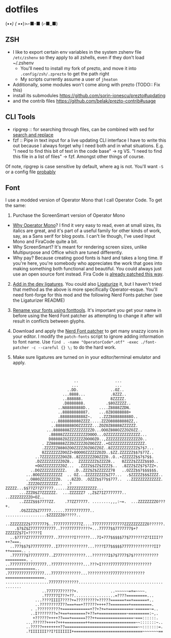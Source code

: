 # dotfiles
(•_•) ( •_•)>⌐■-■ (⌐■_■)

## ZSH
- I like to export certain env variables in the system zshenv file `/etc/zshenv` so they apply to all zshells, even if they don't load ~/.zshenv
  - You'll need to install my fork of prezto, and move it into `.config/zsh/.zprezto` to get the path right
  - My scripts currently assume a user of `jheaton`
- Additionally, some modules won't come along with prezto (TODO:: Fix this)
 - install its submodules https://github.com/sorin-ionescu/prezto#updating
 - and the contrib files https://github.com/belak/prezto-contrib#usage
 
## CLI Tools
- ripgrep :: for searching through files, can be combined with sed for [search and replace](https://github.com/BurntSushi/ripgrep/blob/master/FAQ.md#how-can-i-search-and-replace-with-ripgrep)
- fzf :: Pipe in text input for a live updating CLI interface 
I have to write this out because I always forget why I need both and in what situations. E.g. "I need to find this bit of text in the code base" -> rg VS. "I need to find this file in a list of files" -> fzf. Amongst other things of course.

Of note, ripgrep is case sensitive by default, where ag is not. You'll want `-S` or a config file [probably](https://github.com/BurntSushi/ripgrep/blob/master/GUIDE.md#common-options)


## Font
I use a modded version of Operator Mono that I call Operator Code. To get the same:

1. Purchase the ScreenSmart version of Operator Mono
- [Why Operator Mono](https://www.typography.com/blog/introducing-operator)? I find it very easy to read, even at small sizes, its italics are great, and it's part of a useful family for other kinds of work, say, as a Sans serif for blog posts. I can't lie though, I've used Input Mono and FiraCode quite a bit.
- Why ScreenSmart? It's meant for rendering screen sizes, unlike Multipurpose and Office which are tuned differently.
- Why pay? Because creating good fonts is hard and takes a long time. If you're here, you're somebody who appreciates the work that goes into making something both functional and beautiful. You could always just use an open source font instead. Fira Code is [already patched this way](https://github.com/ryanoasis/nerd-fonts/tree/master/patched-fonts/FiraCode).

2. [Add in the dev ligatures](https://github.com/kiliman/operator-mono-lig). You could also [Ligaturize](https://github.com/ToxicFrog/Ligaturizer) it, but I haven't tried that method as the above is more specifically Operator-esque. You'll need font-forge for this mod and the following Nerd Fonts patcher (see the Ligaturizer README)

3. [Rename your fonts using fonttools](http://www.fontgeek.net/blog/?p=343). It's important you get your name in before using the Nerd Font patcher as attempting to change it after will result in conflicts between glyphs.

4. Download and apply the [Nerd Font patcher](https://github.com/ryanoasis/nerd-fonts#option-8-patch-your-own-font) to get many snazzy icons in your editor. I modify the `patch-fonts` script to ignore adding information to font name. Use `find . -name "OperatorCode*.otf" -exec ./font-patcher -c --careful {} \;` to do the hard work.

5. Make sure ligatures are turned on in your editor/terminal emulator and apply.

```
                                                                                
                                                                                
                              ..                ...                             
                             ...                ...                             
                           ..DD.              ..OZ..                            
                         ...8888...           .8ZZZ..                           
                         ..888888.            8ZZZZZ.                           
                         .D8888888.         .$8OZZZZZ..                         
                       ..N88888888D..    ....Z8888ZZDN.                         
                       ..88888888887.    ...OZ8O888888+                         
                       .88888888888Z~.   ..ZZZ888888888O..                      
                    ...8888888888ZZZZ.....ZZZO88888888ZZ,.                      
                    ..88888888OOZZZZZZ...ZOZOZ88888ZZZZZZ.                      
                  ...8888888ZZZZZZZZZZO...OOOZ888OZZZOZOZZ..                    
                   .88888ZZZZZZZZZZZOOOO...OZZZZZZZZZZZZZZZ...                  
                   D88888ZOZZZZZZZZOOOOZO..,ZZZZZZZZZZZZZZZO..                  
                . ZZ888888ZZZOZZZZZOZOOZZZ..+OZZZZZZZZZZZZZZZ.                  
                .ZZZZZZ888OZOOZZZZZOZOOZZOZ..8ZZZZZZZZZZZZ$7$7...               
                8ZZZZZZZZOOZZ+8OOOOZZZZZZOZO..$ZZ.ZZZZZZ$$7$77Z..               
             ..7ZZZZZZZZZOOZ8..8ZZZZZZZOOZZZO..O..+ZZZZZZ$$7$7$$.               
             .DZZZZZZZZZZOZ8..  ZZZZZZZZ$ZZZZ8..   8ZZZZ$ZZZZ$$$O..             
             +OOZZZZZZZZZOZ...  .ZZZZ$$ZZ$ZZZZ$..  .8ZZZ$ZZ$7$7ZZ+.             
           ..DOZZZZZZZZZZZ.   .D..ZZZ$Z$ZZZZZZ78   ..OZZZ$$7$$$$$$.             
         ...8OOZZZZZZZZZZ  .. OZ...ZZZZZZZZZ$Z77...  .$ZZZZZ$$$ZZZZ..           
         ..O88OZZZZZZZZO.  ..8ZZO. .OZZZ$$77$$777..  ..ZZZZZZZZZZZZZ.           
         .ZZZZOZZZZZZZZ..  .?ZZZZZ...$$77Z77Z77777......ZZZZZZZZZZZZZ...        
      ...ZZZO$Z7ZZZZZZ.  ...ZZZZZZ7 .,Z$Z7IZ7777777..  ..ZZZZZZZZZO+OZ..        
      ..ZZZZ$$$7777ZZ.    .77ZZ77777. ........,,,:~=.  ...ZZZZZZZZO???+.        
      .O$ZZZZ$Z77777......77777777777..  ..................$ZZZZZZO?????..      
    ..ZZZZZZZZ$7777777$..777777777777Z....77777777777777ZZZZZZZZZZO??????.      
    .$7$Z$Z77777777777..7??777777????+...77777$$7777777$+?ZZZZZZ$7I+?????I      
  ..$7777Z77777777777..77?????I??????...7I+777$$$$$77$77?????Z?IIII??++?===.    
  ..777$$7$777777777..I77???????????...????I77$$$$$77777?????????II?++=====.. . 
  .777777$777777777..Z777??????????...???????I$7$7777$7$???????????=========. . 
..7777777777777777..?7777?????????...???+I????77777777??????????=============.. 
.7777777777777777...77777????????...??????????77777??????????=================. 
...................777777???????.....................................   ....... 
                ..7777777?????+.              ..~~~~~~=+=~~~~.                  
                .?77777I7??+??..................=????=========...               
             ...????IIII7????+=?????????+?????======+==+======+..               
             ..????????77??===+==+??????++++??========+=========.               
           . .??????????+============+??+?+=+===========~======~=..             
           ..I????????=?+==+=======?+??=+============~=========:~,.             
            +??????++++??===+======???++================~===::::::.             
         ..,??????++++?+++=========++====================~~:::::::~..           
         ..?????++++++++??================================~~:::::::=.           
         .?IIIIIII??I?IIIIIII+==============================~~~~~~~==           
                                                                                
                                                                                
                                                                                
```
